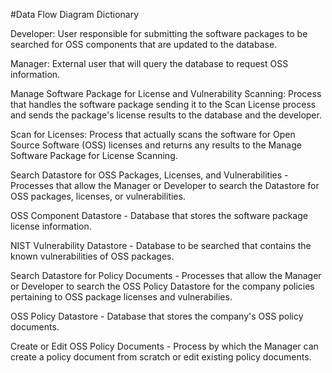#Data Flow Diagram Dictionary

Developer: User responsible for submitting the software packages to be searched for OSS components that are updated to the database.

Manager: External user that will query the database to request OSS information.

Manage Software Package for License and Vulnerability Scanning: Process that handles the software package sending it to the Scan License process and sends the package's license results to the database and the developer.

Scan for Licenses: Process that actually scans the software for Open Source Software (OSS) licenses and returns any results to the Manage Software Package for License Scanning.

Search Datastore for OSS Packages, Licenses, and Vulnerabilities - Processes that allow the Manager or Developer to search the Datastore for OSS packages, licenses, or vulnerabilities.

OSS Component Datastore - Database that stores the software package license information.

NIST Vulnerability Datastore - Database to be searched that contains the known vulnerabilities of OSS packages.

Search Datastore for Policy Documents - Processes that allow the Manager or Developer to search the OSS Policy Datastore for the company policies pertaining to OSS package licenses and vulnerabilies.

OSS Policy Datastore - Database that stores the company's OSS policy documents.

Create or Edit OSS Policy Documents - Process by which the Manager can create a policy document from scratch or edit existing policy documents.
